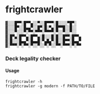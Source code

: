 # frightcrawler

```
▓░░░█▀▀░█▀▀▄░░▀░░█▀▀▀░█░░░░▀█▀░
▓░░░█▀░░█▄▄▀░░█▀░█░▀▄░█▀▀█░░█░░
▓░░░▀░░░▀░▀▀░▀▀▀░▀▀▀▀░▀░░▀░░▀░░
▓░█▀▄░█▀▀▄░█▀▀▄░█░░░█░█░░█▀▀░█▀▀▄
▓░█░░░█▄▄▀░█▄▄█░▀▄█▄▀░█░░█▀▀░█▄▄▀
▓░▀▀▀░▀░▀▀░▀░░▀░░▀░▀░░▀▀░▀▀▀░▀░▀▀
```

### Deck legality checker

#### Usage

```
frightcrawler -h
frightcrawler -g modern -f PATH/TO/FILE
```
